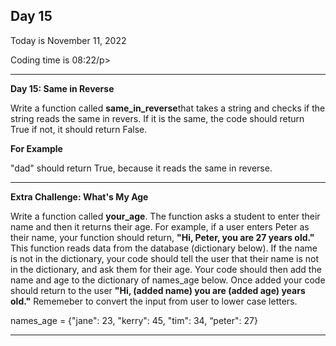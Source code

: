 <h2>Day 15</h2>
<p>Today is November 11, 2022</p>
<p>Coding time is 08:22/p>
<hr/>

<p><b>Day 15: Same in Reverse</b></p>
<p>Write a function called <b>same_in_reverse</b>that takes a string and checks if the string reads the same in revers.
If it is the same, the code should return True if not, it should return False.</p>
<p><b>For Example</b></p>
<p>"dad" should return True, because it reads the same in reverse.</p>
<hr/>

<p><b>Extra Challenge: What's My Age</b></p>
<p>Write a function called <b>your_age</b>. The function asks a student to enter their name and then it returns their age.
For example, if a user enters Peter as their name, your function should return, <b>"Hi, Peter, you are 27 years old."</b>
This function reads data from the database (dictionary below). If the name is not in the dictionary, your code should tell
the user that their name is not in the dictionary, and ask them for their age. Your code should then
add the name and age to the dictionary of names_age below. Once added your code should return to the user
<b>"Hi, (added name) you are (added age) years old."</b> Rememeber to convert the input from user to lower case letters.</p>
<p>names_age = {"jane": 23, "kerry": 45, "tim": 34, “peter": 27}</p>
<hr/>